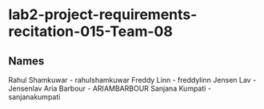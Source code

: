 # lab2-project-requirements-recitation-015-Team-08

## Names
Rahul Shamkuwar - rahulshamkuwar
Freddy Linn - freddylinn
Jensen Lav - Jensenlav
Aria Barbour - ARIAMBARBOUR
Sanjana Kumpati - sanjanakumpati
